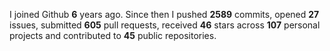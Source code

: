 
I joined Github **6** years ago. Since then I pushed **2589** commits, opened **27** issues, submitted **605** pull requests, received **46** stars across **107** personal projects and contributed to **45** public repositories.
